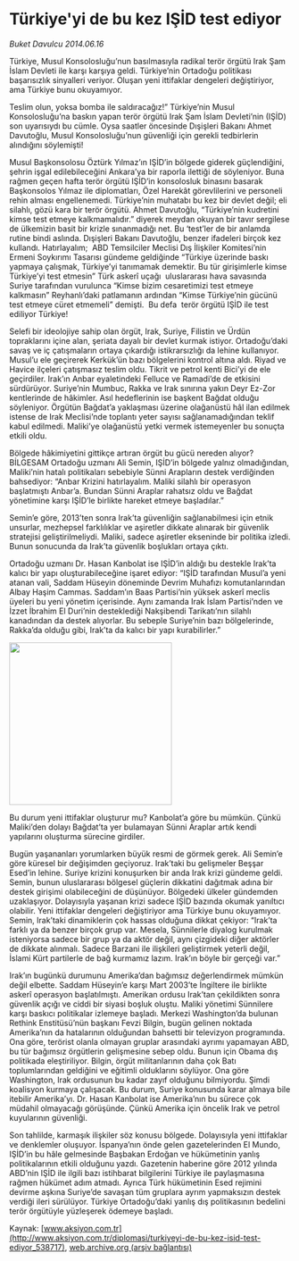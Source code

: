 # Türkiye'yi de bu kez IŞİD test ediyor

*Buket Davulcu 2014.06.16*

<div class="pNewsDetailMainContent ctx_content" itemprop="articleBody">
 <p>
  Türkiye, Musul Konsolosluğu’nun basılmasıyla radikal terör örgütü Irak Şam İslam Devleti ile karşı karşıya geldi. Türkiye’nin Ortadoğu politikası başarısızlık sinyalleri veriyor. Oluşan yeni ittifaklar dengeleri değiştiriyor, ama Türkiye bunu okuyamıyor.
 </p>
 <p>
  Teslim olun, yoksa bomba ile saldıracağız!” Türkiye’nin Musul Konsolosluğu’na baskın yapan terör örgütü Irak Şam İslam Devleti’nin (IŞİD) son uyarısıydı bu cümle. Oysa saatler öncesinde Dışişleri Bakanı Ahmet Davutoğlu, Musul Konsolosluğu’nun güvenliği için gerekli tedbirlerin alındığını söylemişti!
 </p>
 <p>
  Musul Başkonsolosu Öztürk Yılmaz’ın IŞİD’in bölgede giderek güçlendiğini, şehrin işgal edilebileceğini Ankara’ya bir raporla ilettiği de söyleniyor. Buna rağmen geçen hafta terör örgütü IŞİD’in konsolosluk binasını basarak Başkonsolos Yılmaz ile diplomatları, Özel Harekât görevlilerini ve personeli rehin alması engellenemedi. Türkiye’nin muhatabı bu kez bir devlet değil; eli silahlı, gözü kara bir terör örgütü. Ahmet Davutoğlu, “Türkiye’nin kudretini kimse test etmeye kalkmamalıdır.” diyerek meydan okuyan bir tavır sergilese de ülkemizin basit bir krizle sınanmadığı net. Bu ‘test’ler de bir anlamda rutine bindi aslında. Dışişleri Bakanı Davutoğlu, benzer ifadeleri birçok kez kullandı. Hatırlayalım;  ABD Temsilciler Meclisi Dış İlişkiler Komitesi’nin Ermeni Soykırımı Tasarısı gündeme geldiğinde “Türkiye üzerinde baskı yapmaya çalışmak, Türkiye’yi tanımamak demektir. Bu tür girişimlerle kimse Türkiye’yi test etmesin” Türk askerî uçağı  uluslararası hava savasında Suriye tarafından vurulunca “Kimse bizim cesaretimizi test etmeye kalkmasın” Reyhanlı’daki patlamanın ardından “Kimse Türkiye’nin gücünü test etmeye cüret etmemeli” demişti.  Bu defa  terör örgütü IŞİD ile test  ediliyor Türkiye!
 </p>
 <p>
  Selefi bir ideolojiye sahip olan örgüt, Irak, Suriye, Filistin ve Ürdün topraklarını içine alan, şeriata dayalı bir devlet kurmak istiyor. Ortadoğu’daki savaş ve iç çatışmaların ortaya çıkardığı istikrarsızlığı da lehine kullanıyor. Musul’u ele geçirerek Kerkük’ün bazı bölgelerini kontrol altına aldı. Riyad ve Havice ilçeleri çatışmasız teslim oldu. Tikrit ve petrol kenti Bici’yi de ele geçirdiler. Irak’ın Anbar eyaletindeki Felluce ve Ramadi’de de etkisini sürdürüyor. Suriye’nin Mumbuc, Rakka ve Irak sınırına yakın Deyr Ez-Zor kentlerinde de hâkimler. Asıl hedeflerinin ise başkent Bağdat olduğu söyleniyor. Örgütün Bağdat’a yaklaşması üzerine olağanüstü hâl ilan edilmek istense de Irak Meclisi’nde toplantı yeter sayısı sağlanamadığından teklif kabul edilmedi. Maliki’ye olağanüstü yetki vermek istemeyenler bu sonuçta etkili oldu.
 </p>
 <p>
  Bölgede hâkimiyetini gittikçe artıran örgüt bu gücü nereden alıyor? BİLGESAM Ortadoğu uzmanı Ali Semin, IŞİD’in bölgede yalnız olmadığından, Maliki’nin hatalı politikaları sebebiyle Sünni Arapların destek verdiğinden bahsediyor: “Anbar Krizini hatırlayalım. Maliki silahlı bir operasyon başlatmıştı Anbar’a. Bundan Sünni Araplar rahatsız oldu ve Bağdat yönetimine karşı IŞİD’le birlikte hareket etmeye başladılar.”
 </p>
 <p>
  Semin’e göre, 2013’ten sonra Irak’ta güvenliğin sağlanabilmesi için etnik unsurlar, mezhepsel farklılıklar ve aşiretler dikkate alınarak bir güvenlik stratejisi geliştirilmeliydi. Maliki, sadece aşiretler ekseninde bir politika izledi. Bunun sonucunda da Irak’ta güvenlik boşlukları ortaya çıktı.
 </p>
 <p>
  Ortadoğu uzmanı Dr. Hasan Kanbolat ise IŞİD’in aldığı bu destekle Irak’ta kalıcı bir yapı oluşturabileceğine işaret ediyor: “IŞİD tarafından Musul’a yeni atanan vali, Saddam Hüseyin döneminde Devrim Muhafızı komutanlarından Albay Haşim Cammas. Saddam’ın Baas Partisi’nin yüksek askerî meclis üyeleri bu yeni yönetim içerisinde. Aynı zamanda Irak İslam Partisi’nden ve İzzet İbrahim El Duri’nin desteklediği Nakşibendi Tarikatı’nın silahlı kanadından da destek alıyorlar. Bu sebeple Suriye’nin bazı bölgelerinde, Rakka’da olduğu gibi, Irak’ta da kalıcı bir yapı kurabilirler.”
 </p>
 <p>
  <img alt="" height="291" src="http://web.archive.org/web/20151223151817im_/http://medya.aksiyon.com.tr/aksiyon/2014/06/16/isid-test2.jpg"/>
 </p>
 <p>
  Bu durum yeni ittifaklar oluşturur mu? Kanbolat’a göre bu mümkün. Çünkü Maliki’den dolayı Bağdat’ta yer bulamayan Sünni Araplar artık kendi yapılarını oluşturma sürecine girdiler.
 </p>
 <p>
  Bugün yaşananları yorumlarken büyük resmi de görmek gerek. Ali Semin’e göre küresel bir değişimden geçiyoruz. Irak’taki bu gelişmeler Beşşar Esed’in lehine. Suriye krizini konuşurken bir anda Irak krizi gündeme geldi. Semin, bunun uluslararası bölgesel güçlerin dikkatini dağıtmak adına bir destek girişimi olabileceğini de düşünüyor. Bölgedeki ülkeler gündemden uzaklaşıyor. Dolayısıyla yaşanan krizi sadece IŞİD bazında okumak yanıltıcı olabilir. Yeni ittifaklar dengeleri değiştiriyor ama Türkiye bunu okuyamıyor. Semin, Irak’taki dinamiklerin çok hassas olduğuna dikkat çekiyor: “Irak’ta farklı ya da benzer birçok grup var. Mesela, Sünnilerle diyalog kurulmak isteniyorsa sadece bir grup ya da aktör değil, aynı çizgideki diğer aktörler de dikkate alınmalı. Sadece Barzani ile ilişkileri geliştirmek yeterli değil, İslami Kürt partilerle de bağ kurmamız lazım. Irak’ın böyle bir gerçeği var.”
 </p>
 <p>
  Irak’ın bugünkü durumunu Amerika’dan bağımsız değerlendirmek mümkün değil elbette. Saddam Hüseyin’e karşı Mart 2003’te İngiltere ile birlikte askerî operasyon başlatılmıştı. Amerikan ordusu Irak’tan çekildikten sonra güvenlik açığı ve ciddi bir siyasi boşluk oluştu. Maliki yönetimi Sünnilere karşı baskıcı politikalar izlemeye başladı. Merkezi Washington’da bulunan Rethink Enstitüsü’nün başkanı Fevzi Bilgin, bugün gelinen noktada Amerika’nın da hatalarının olduğundan bahsetti bir televizyon programında. Ona göre, terörist olanla olmayan gruplar arasındaki ayrımı yapamayan ABD, bu tür bağımsız örgütlerin gelişmesine sebep oldu. Bunun için Obama dış politikada eleştiriliyor. Bilgin, örgüt militanlarının daha çok Batı toplumlarından geldiğini ve eğitimli olduklarını söylüyor. Ona göre Washington, Irak ordusunun bu kadar zayıf olduğunu bilmiyordu. Şimdi koalisyon kurmaya çalışacak. Bu durum, Suriye konusunda karar almaya bile itebilir Amerika’yı. Dr. Hasan Kanbolat ise Amerika’nın bu sürece çok müdahil olmayacağı görüşünde. Çünkü Amerika için öncelik Irak ve petrol kuyularının güvenliği.
 </p>
 <p>
  Son tahlilde, karmaşık ilişkiler söz konusu bölgede. Dolayısıyla yeni ittifaklar ve denklemler oluşuyor. İspanya’nın önde gelen gazetelerinden El Mundo, IŞİD’in bu hâle gelmesinde Başbakan Erdoğan ve hükümetinin yanlış politikalarının etkili olduğunu yazdı. Gazetenin haberine göre 2012 yılında ABD’nin IŞİD ile ilgili bazı istihbarat bilgilerini Türkiye ile paylaşmasına rağmen hükümet adım atmadı. Ayrıca Türk hükümetinin Esed rejimini devirme aşkına Suriye’de savaşan tüm gruplara ayrım yapmaksızın destek verdiği ileri sürülüyor. Türkiye Ortadoğu’daki yanlış dış politikasının bedelini terör örgütüyle yüzleşerek ödemeye başladı.
 </p>
</div>


Kaynak: [www.aksiyon.com.tr](http://www.aksiyon.com.tr/diplomasi/turkiyeyi-de-bu-kez-isid-test-ediyor_538717), [web.archive.org (arşiv bağlantısı)](http://web.archive.org/web/20151223151817/http://www.aksiyon.com.tr/diplomasi/turkiyeyi-de-bu-kez-isid-test-ediyor_538717)
